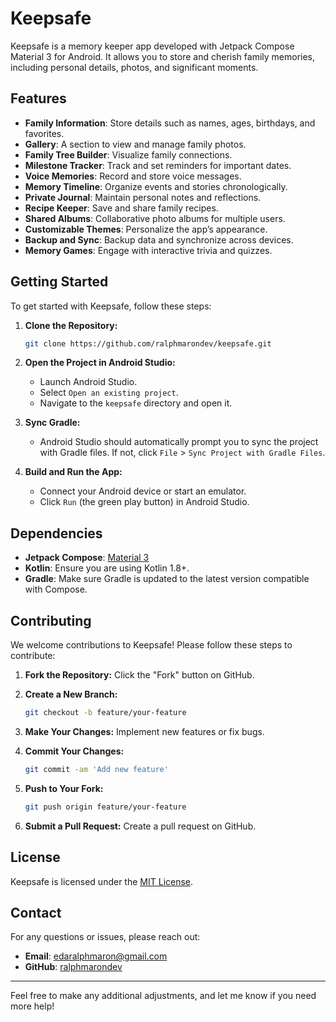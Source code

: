 # Keepsafe

Keepsafe is a memory keeper app developed with Jetpack Compose Material 3 for Android. It allows you to store and cherish family memories, including personal details, photos, and significant moments.

## Features

- **Family Information**: Store details such as names, ages, birthdays, and favorites.
- **Gallery**: A section to view and manage family photos.
- **Family Tree Builder**: Visualize family connections.
- **Milestone Tracker**: Track and set reminders for important dates.
- **Voice Memories**: Record and store voice messages.
- **Memory Timeline**: Organize events and stories chronologically.
- **Private Journal**: Maintain personal notes and reflections.
- **Recipe Keeper**: Save and share family recipes.
- **Shared Albums**: Collaborative photo albums for multiple users.
- **Customizable Themes**: Personalize the app’s appearance.
- **Backup and Sync**: Backup data and synchronize across devices.
- **Memory Games**: Engage with interactive trivia and quizzes.

## Getting Started

To get started with Keepsafe, follow these steps:

1. **Clone the Repository:**

   ```bash
   git clone https://github.com/ralphmarondev/keepsafe.git
   ```

2. **Open the Project in Android Studio:**

   - Launch Android Studio.
   - Select `Open an existing project`.
   - Navigate to the `keepsafe` directory and open it.

3. **Sync Gradle:**

   - Android Studio should automatically prompt you to sync the project with Gradle files. If not, click `File` > `Sync Project with Gradle Files`.

4. **Build and Run the App:**
   - Connect your Android device or start an emulator.
   - Click `Run` (the green play button) in Android Studio.

## Dependencies

- **Jetpack Compose**: [Material 3](https://developer.android.com/jetpack/androidx/releases/compose-material3)
- **Kotlin**: Ensure you are using Kotlin 1.8+.
- **Gradle**: Make sure Gradle is updated to the latest version compatible with Compose.

## Contributing

We welcome contributions to Keepsafe! Please follow these steps to contribute:

1. **Fork the Repository:**
   Click the "Fork" button on GitHub.

2. **Create a New Branch:**

   ```bash
   git checkout -b feature/your-feature
   ```

3. **Make Your Changes:**
   Implement new features or fix bugs.

4. **Commit Your Changes:**

   ```bash
   git commit -am 'Add new feature'
   ```

5. **Push to Your Fork:**

   ```bash
   git push origin feature/your-feature
   ```

6. **Submit a Pull Request:**
   Create a pull request on GitHub.

## License

Keepsafe is licensed under the [MIT License](LICENSE.txt).

## Contact

For any questions or issues, please reach out:

- **Email**: edaralphmaron@gmail.com
- **GitHub**: [ralphmarondev](https://github.com/ralphmarondev)

---

Feel free to make any additional adjustments, and let me know if you need more help!

